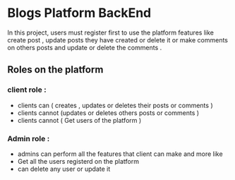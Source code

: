 # Blogs Platform BackEnd 
In this project, users must register first to use the platform features like create post , update posts they have created or delete it or make comments on others posts and update or delete the comments .

## Roles on the platform
### client role :
- clients can ( creates , updates or deletes their posts or comments )
- clients cannot (updates or deletes others posts or comments )
- clients cannot ( Get users of the platform )

### Admin role :
- admins can perform all the features that client can make and more like 
- Get all the users registerd on the platform 
- can delete any user or update it
